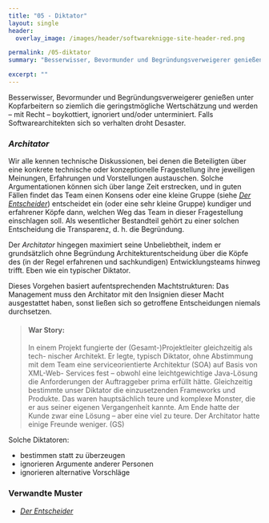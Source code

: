 ```yaml
---
title: "05 - Diktator"
layout: single
header:
  overlay_image: /images/header/softwareknigge-site-header-red.png

permalink: /05-diktator
summary: "Besserwisser, Bevormunder und Begründungsverweigerer genießen unter Kopfarbeitern so ziemlich die geringstmögliche Wertschätzung und werden – mit Recht – boykottiert, ignoriert und/oder unterminiert. Falls Softwarearchitekten sich so verhalten droht Desaster."

excerpt: ""
---
```


Besserwisser, Bevormunder und Begründungsverweigerer genießen unter Kopfarbeitern so ziemlich die geringstmögliche Wertschätzung und werden – mit Recht – boykottiert, ignoriert und/oder unterminiert. Falls Softwarearchitekten sich so verhalten droht Desaster.

### _Architator_

Wir alle kennen technische Diskussionen, bei denen die Beteiligten über eine konkrete technische oder konzeptionelle Fragestellung ihre jeweiligen Meinungen, Erfahrungen und Vorstellungen austauschen. Solche Argumentationen können sich über lange Zeit erstrecken, und in guten Fällen findet das Team einen Konsens
oder eine kleine Gruppe (siehe [_Der Entscheider_](/18-entscheider)) entscheidet ein (oder eine sehr kleine Gruppe) kundiger und erfahrener Köpfe dann, welchen Weg das Team in dieser Fragestellung einschlagen soll. Als wesentlicher Bestandteil gehört zu einer solchen Entscheidung die Transparenz, d. h. die Begründung.

Der _Architator_ hingegen maximiert seine Unbeliebtheit, indem er grundsätzlich ohne Begründung Architekturentscheidung über die Köpfe des (in der Regel erfahrenen und sachkundigen) Entwicklungsteams hinweg trifft. Eben wie ein typischer Diktator.

Dieses Vorgehen basiert aufentsprechenden Machtstrukturen:
Das Management muss den Architator mit den Insignien dieser Macht ausgestattet
haben, sonst ließen sich so getroffene Entscheidungen niemals durchsetzen.

>#### War Story:
>In einem Projekt fungierte der (Gesamt-)Projektleiter gleichzeitig als tech- nischer Architekt. Er legte, typisch Diktator, ohne Abstimmung mit dem Team eine serviceorientierte Architektur (SOA) auf Basis von XML-Web- Services fest – obwohl eine leichtgewichtige Java-Lösung die Anforderungen der Auftraggeber prima erfüllt hätte.
>Gleichzeitig bestimmte unser Diktator die einzusetzenden Frameworks und Produkte. Das waren hauptsächlich teure und komplexe Monster, die er aus seiner eigenen Vergangenheit kannte.
Am Ende hatte der Kunde zwar eine Lösung – aber eine viel zu teure. Der Architator hatte einige Freunde weniger. (GS)

Solche Diktatoren:

* bestimmen statt zu überzeugen
* ignorieren Argumente anderer Personen
* ignorieren alternative Vorschläge

### Verwandte Muster

* [_Der Entscheider_](/18-entscheider)
